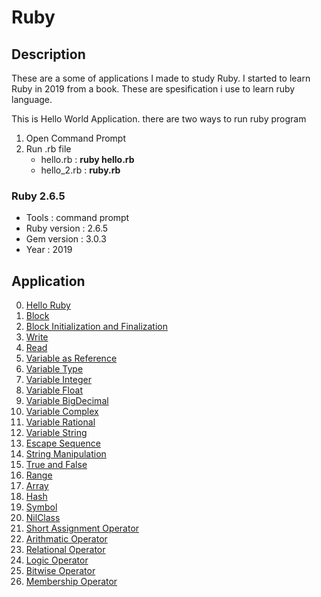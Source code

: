 # Ruby

## Description
These are a some of applications I made to study Ruby. I started to learn Ruby in 2019 from a book. These are spesification i use to learn ruby language.

This is Hello World Application. there are two ways to run ruby program
  1. Open Command Prompt
  2. Run .rb file
     - hello.rb : **ruby hello.rb** 
     - hello_2.rb : **ruby.rb**

### Ruby 2.6.5
  - Tools : command prompt
  - Ruby version : 2.6.5
  - Gem version : 3.0.3
  - Year : 2019

## Application
 0. [ Hello Ruby ](https://github.com/Hidayat-rivai/ruby)
 1. [ Block ](https://github.com/Hidayat-rivai/ruby_blok)
 2. [ Block Initialization and Finalization ](https://github.com/Hidayat-rivai/ruby_begin_end)
 3. [ Write ](https://github.com/Hidayat-rivai/ruby_write)
 4. [ Read ](https://github.com/Hidayat-rivai/ruby_read)
 5. [ Variable as Reference ](https://github.com/Hidayat-rivai/ruby_variable)
 6. [ Variable Type ](https://github.com/Hidayat-rivai/ruby_variable_type)
 7. [ Variable Integer ](https://github.com/Hidayat-rivai/ruby_integer)
 8. [ Variable Float ](https://github.com/Hidayat-rivai/ruby_float)
 9. [ Variable BigDecimal ](https://github.com/Hidayat-rivai/ruby_bigdecimal)
 10. [ Variable Complex ](https://github.com/Hidayat-rivai/ruby_complex)
 11. [ Variable Rational ](https://github.com/Hidayat-rivai/ruby_rational)
 12. [ Variable String ](https://github.com/Hidayat-rivai/ruby_string)
 13. [ Escape Sequence ](https://github.com/Hidayat-rivai/ruby_escape_sequence)
 14. [ String Manipulation ](https://github.com/Hidayat-rivai/manipulasi_string)
 15. [ True and False ](https://github.com/Hidayat-rivai/true_false)
 16. [ Range ](https://github.com/Hidayat-rivai/range)
 17. [ Array ](https://github.com/Hidayat-rivai/ruby_array)
 18. [ Hash ](https://github.com/Hidayat-rivai/ruby_hash)
 19. [ Symbol ](https://github.com/Hidayat-rivai/ruby_symbol)
 20. [ NilClass ](https://github.com/Hidayat-rivai/ruby_nilclass)
 21. [ Short Assignment Operator](https://github.com/Hidayat-rivai/ruby_short_assignment)
 22. [ Arithmatic Operator](https://github.com/Hidayat-rivai/ruby_arithmatic)
 23. [ Relational Operator](https://github.com/Hidayat-rivai/ruby_relational)
 24. [ Logic Operator](https://github.com/Hidayat-rivai/ruby_logic)
 24. [ Bitwise Operator](https://github.com/Hidayat-rivai/ruby_bitwise)
 25. [ Membership Operator](https://github.com/Hidayat-rivai/ruby_membership)
